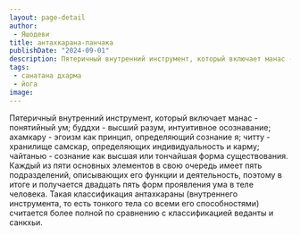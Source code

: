 ```yaml
---
layout: page-detail
author:
 - Яшодеви
title: антахкарана-панчака
publishDate: "2024-09-01"
description: Пятеричный внутренний инструмент, который включает манас - понятийный ум; буддхи - высший разум, интуитивное осознавание; ахамкару - эгоизм как принцип, определяющий сознание я; читту - хранилище самскар, определяющих индивидуальность и карму; чайтанью - сознание как высшая или тончайшая форма существования.
tags:
 - санатана дхарма
 - йога
image: 
---
```


Пятеричный внутренний инструмент, который включает манас - понятийный ум; буддхи - высший разум, интуитивное осознавание; ахамкару - эгоизм как принцип, определяющий сознание я; читту - хранилище самскар, определяющих индивидуальность и карму; чайтанью - сознание как высшая или тончайшая форма существования.
Каждый из пяти основных элементов в свою очередь имеет пять подразделений, описывающих его функции и деятельность, поэтому в итоге и получается двадцать пять форм проявления ума в теле человека. Такая классификация антахкараны (внутреннего инструмента, то есть тонкого тела со всеми его способностями) считается более полной по сравнению с классификацией веданты и санкхьи.

